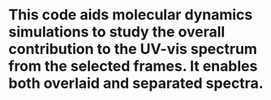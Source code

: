 
<h1>This code aids molecular dynamics simulations to study the overall contribution to the UV-vis spectrum from the selected frames. It enables both overlaid and separated spectra.</h1>
